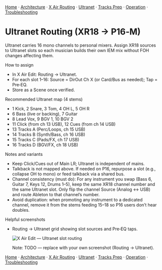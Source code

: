 [Home](../README.md) · [Architecture](architecture.md) · [X Air Routing](xair-routing.md) · [Ultranet](ultranet-routing.md) · [Tracks Prep](tracks-prep.md) · [Operation](operation.md) · [Troubleshooting](troubleshooting.md)

# Ultranet Routing (XR18 → P16‑M)

Ultranet carries 16 mono channels to personal mixers. Assign XR18 sources to Ultranet slots so each musician builds their own IEM mix without FOH changes affecting them.

How to assign
- In X Air Edit: Routing → Ultranet.
- For each slot 1–16: Source = DirOut Ch X (or Card/Bus as needed); Tap = Pre‑EQ.
- Store as a Scene once verified.

Recommended Ultranet map (4 stems)
- 1 Kick, 2 Snare, 3 Tom, 4 OH L, 5 OH R
- 6 Bass (live or backing), 7 Guitar
- 8 Lead Vox, 9 BGV 1, 10 BGV 2
- 11 Click (from ch 13 USB), 12 Cues (from ch 14 USB)
- 13 Tracks A (Perc/Loops, ch 15 USB)
- 14 Tracks B (Synth/Bass, ch 16 USB)
- 15 Tracks C (Pads/FX, ch 17 USB)
- 16 Tracks D (BGV/FX, ch 18 USB)

Notes and variants
- Keep Click/Cues out of Main LR; Ultranet is independent of mains.
- Talkback is not mapped above. If needed on P16, repurpose a slot (e.g., collapse OH to mono) or feed talkback via a shared bus.
- Channel consistency (must do): For any instrument you swap (Bass 6, Guitar 7, Keys 12, Drums 1–5), keep the same XR18 channel number and the same Ultranet slot. Only flip the channel Source (Analog ↔ USB) and route Ableton to that channel’s number.
- Avoid duplication: when promoting any instrument to a dedicated channel, remove it from the stems feeding 15–18 so P16 users don’t hear doubles.

Helpful screenshots
- Routing → Ultranet grid showing slot sources and Pre‑EQ taps.

  ![X Air Edit — Ultranet slot routing](../Assets/img/screenshots/xair-routing-ultranet-grid.png)

  Note: TODO — replace with your own screenshot (Routing → Ultranet).

[Home](../README.md) · [Architecture](architecture.md) · [X Air Routing](xair-routing.md) · [Ultranet](ultranet-routing.md) · [Tracks Prep](tracks-prep.md) · [Operation](operation.md) · [Troubleshooting](troubleshooting.md)

